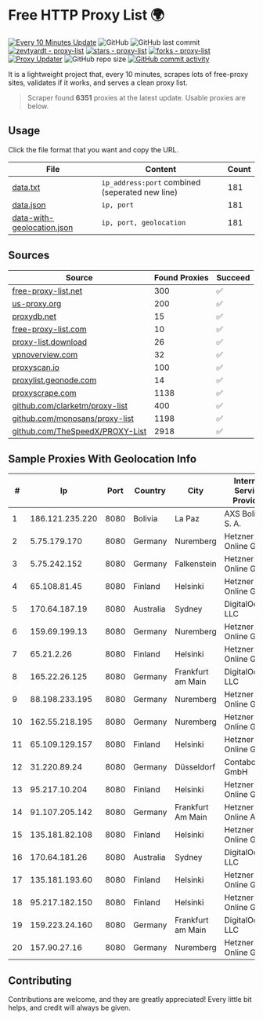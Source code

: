 
# Free HTTP Proxy List 🌍

[![Every 10 Minutes Update](https://github.com/mertguvencli/http-proxy-list/actions/workflows/main.yml/badge.svg?branch=main)](https://github.com/mertguvencli/http-proxy-list/actions/workflows/main.yml)
![GitHub](https://img.shields.io/github/license/mertguvencli/http-proxy-list)
![GitHub last commit](https://img.shields.io/github/last-commit/mertguvencli/http-proxy-list)
[![zevtyardt - proxy-list](https://img.shields.io/static/v1?label=zevtyardt&message=proxy-list&color=blue&logo=github)](https://github.com/zevtyardt/proxy-list "Go to GitHub repo")
[![stars - proxy-list](https://img.shields.io/github/stars/zevtyardt/proxy-list?style=social)](https://github.com/zevtyardt/proxy-list)
[![forks - proxy-list](https://img.shields.io/github/forks/zevtyardt/proxy-list?style=social)](https://github.com/zevtyardt/proxy-list)
[![Proxy Updater](https://github.com/zevtyardt/proxy-list/workflows/Proxy%20Updater/badge.svg)](https://github.com/zevtyardt/proxy-list/actions?query=workflow:"Proxy+Updater")
![GitHub repo size](https://img.shields.io/github/repo-size/zevtyardt/proxy-list)
[![GitHub commit activity](https://img.shields.io/github/commit-activity/m/zevtyardt/proxy-list?logo=commits)](https://github.com/zevtyardt/proxy-list/commits/main)

It is a lightweight project that, every 10 minutes, scrapes lots of free-proxy sites, validates if it works, and serves a clean proxy list.

> Scraper found **6351** proxies at the latest update. Usable proxies are below.

## Usage

Click the file format that you want and copy the URL.

|File|Content|Count|
|----|-------|-----|
|[data.txt](https://raw.githubusercontent.com/mertguvencli/http-proxy-list/main/proxy-list/data.txt)|`ip_address:port` combined (seperated new line)|181|
|[data.json](https://raw.githubusercontent.com/mertguvencli/http-proxy-list/main/proxy-list/data.json)|`ip, port`|181|
|[data-with-geolocation.json](https://raw.githubusercontent.com/mertguvencli/http-proxy-list/main/proxy-list/data-with-geolocation.json)|`ip, port, geolocation`|181|

## Sources

|Source|Found Proxies|Succeed|
|------|-------------|-------|
|[free-proxy-list.net](https://free-proxy-list.net)|300|✅|
|[us-proxy.org](https://www.us-proxy.org)|200|✅|
|[proxydb.net](http://proxydb.net)|15|✅|
|[free-proxy-list.com](https://free-proxy-list.com/?page=&port=&type%5B%5D=http&type%5B%5D=https&up_time=0&search=Search)|10|✅|
|[proxy-list.download](https://www.proxy-list.download/HTTP)|26|✅|
|[vpnoverview.com](https://vpnoverview.com/privacy/anonymous-browsing/free-proxy-servers)|32|✅|
|[proxyscan.io](https://www.proxyscan.io)|100|✅|
|[proxylist.geonode.com](https://proxylist.geonode.com/api/proxy-list?limit=300&page=1&sort_by=lastChecked&sort_type=desc&protocols=http,https)|14|✅|
|[proxyscrape.com](https://api.proxyscrape.com/v2/?request=displayproxies&protocol=http&timeout=10000&country=all&ssl=all&anonymity=all)|1138|✅|
|[github.com/clarketm/proxy-list](https://raw.githubusercontent.com/clarketm/proxy-list/master/proxy-list-raw.txt)|400|✅|
|[github.com/monosans/proxy-list](https://raw.githubusercontent.com/monosans/proxy-list/main/proxies/http.txt)|1198|✅|
|[github.com/TheSpeedX/PROXY-List](https://raw.githubusercontent.com/TheSpeedX/PROXY-List/master/http.txt)|2918|✅|


## Sample Proxies With Geolocation Info

|#|Ip|Port|Country|City|Internet Service Provider|
|-|--|----|-------|----|-------------------------|
|1|186.121.235.220|8080|Bolivia|La Paz|AXS Bolivia S. A.|
|2|5.75.179.170|8080|Germany|Nuremberg|Hetzner Online GmbH|
|3|5.75.242.152|8080|Germany|Falkenstein|Hetzner Online GmbH|
|4|65.108.81.45|8080|Finland|Helsinki|Hetzner Online GmbH|
|5|170.64.187.19|8080|Australia|Sydney|DigitalOcean, LLC|
|6|159.69.199.13|8080|Germany|Nuremberg|Hetzner Online GmbH|
|7|65.21.2.26|8080|Finland|Helsinki|Hetzner Online GmbH|
|8|165.22.26.125|8080|Germany|Frankfurt am Main|DigitalOcean, LLC|
|9|88.198.233.195|8080|Germany|Nuremberg|Hetzner Online GmbH|
|10|162.55.218.195|8080|Germany|Nuremberg|Hetzner Online GmbH|
|11|65.109.129.157|8080|Finland|Helsinki|Hetzner Online GmbH|
|12|31.220.89.24|8080|Germany|Düsseldorf|Contabo GmbH|
|13|95.217.10.204|8080|Finland|Helsinki|Hetzner Online GmbH|
|14|91.107.205.142|8080|Germany|Frankfurt Am Main|Hetzner Online AG|
|15|135.181.82.108|8080|Finland|Helsinki|Hetzner Online GmbH|
|16|170.64.181.26|8080|Australia|Sydney|DigitalOcean, LLC|
|17|135.181.193.60|8080|Finland|Helsinki|Hetzner Online GmbH|
|18|95.217.182.150|8080|Finland|Helsinki|Hetzner Online GmbH|
|19|159.223.24.160|8080|Germany|Frankfurt am Main|DigitalOcean, LLC|
|20|157.90.27.16|8080|Germany|Nuremberg|Hetzner Online GmbH|



## Contributing

Contributions are welcome, and they are greatly appreciated! Every
little bit helps, and credit will always be given.

